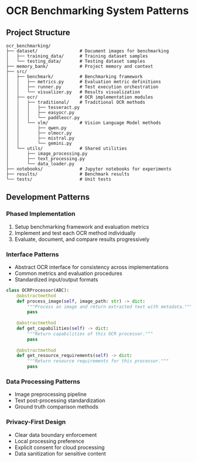 # OCR Benchmarking System Patterns

## Project Structure
```
ocr_benchmarking/
├── dataset/                # Document images for benchmarking
│   ├── training_data/      # Training dataset samples
│   └── testing_data/       # Testing dataset samples
├── memory_bank/            # Project memory and context
├── src/
│   ├── benchmark/          # Benchmarking framework
│   │   ├── metrics.py      # Evaluation metric definitions
│   │   ├── runner.py       # Test execution orchestration
│   │   └── visualizer.py   # Results visualization
│   ├── ocr/                # OCR implementation modules
│   │   ├── traditional/    # Traditional OCR methods
│   │   │   ├── tesseract.py
│   │   │   ├── easyocr.py
│   │   │   └── paddleocr.py
│   │   └── vlm/            # Vision Language Model methods
│   │       ├── qwen.py
│   │       ├── olmocr.py
│   │       ├── mistral.py
│   │       └── gemini.py
│   └── utils/              # Shared utilities
│       ├── image_processing.py
│       ├── text_processing.py
│       └── data_loader.py
├── notebooks/              # Jupyter notebooks for experiments
├── results/                # Benchmark results
└── tests/                  # Unit tests
```

## Development Patterns

### Phased Implementation
1. Setup benchmarking framework and evaluation metrics
2. Implement and test each OCR method individually
3. Evaluate, document, and compare results progressively

### Interface Patterns
- Abstract OCR interface for consistency across implementations
- Common metrics and evaluation procedures
- Standardized input/output formats

```python
class OCRProcessor(ABC):
    @abstractmethod
    def process_image(self, image_path: str) -> dict:
        """Process an image and return extracted text with metadata."""
        pass
    
    @abstractmethod
    def get_capabilities(self) -> dict:
        """Return capabilities of this OCR processor."""
        pass
        
    @abstractmethod
    def get_resource_requirements(self) -> dict:
        """Return resource requirements for this processor."""
        pass
```

### Data Processing Patterns
- Image preprocessing pipeline
- Text post-processing standardization
- Ground truth comparison methods

### Privacy-First Design
- Clear data boundary enforcement
- Local processing preference
- Explicit consent for cloud processing
- Data sanitization for sensitive content 